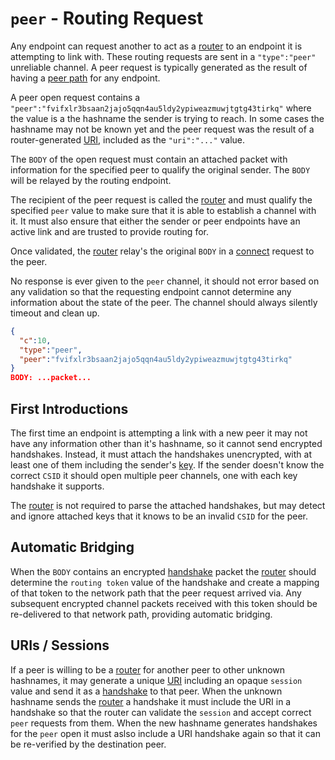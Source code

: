# `peer` - Routing Request

Any endpoint can request another to act as a [router](../routing.md) to an endpoint it is attempting to link with.  These routing requests are sent in a `"type":"peer"` unreliable channel.  A peer request is typically generated as the result of having a [peer path](path.md) for any endpoint.

A peer open request contains a `"peer":"fvifxlr3bsaan2jajo5qqn4au5ldy2ypiweazmuwjtgtg43tirkq"` where the value is a the hashname the sender is trying to reach.  In some cases the hashname may not be known yet and the peer request was the result of a router-generated [URI](../uri.md), included as the `"uri":"..."` value.

The `BODY` of the open request must contain an attached packet with information for the specified peer to qualify the original sender.  The `BODY` will be relayed by the routing endpoint.

The recipient of the peer request is called the [router](../routing.md) and must qualify the specified `peer` value to make sure that it is able to establish a channel with it.  It must also ensure that either the sender or peer endpoints have an active link and are trusted to provide routing for.

Once validated, the [router](../routing.md) relay's the original `BODY` in a [connect](connect.md) request to the peer.

No response is ever given to the `peer` channel, it should not error based on any validation so that the requesting endpoint cannot determine any information about the state of the peer.  The channel should always silently timeout and clean up.

```json
{
  "c":10,
  "type":"peer",
  "peer":"fvifxlr3bsaan2jajo5qqn4au5ldy2ypiweazmuwjtgtg43tirkq"
}
BODY: ...packet...
```

## First Introductions

The first time an endpoint is attempting a link with a new peer it may not have any information other than it's hashname, so it cannot send encrypted handshakes.  Instead, it must attach the handshakes unencrypted, with at least one of them including the sender's [key](../e3x/cs/README.md#csk).  If the sender doesn't know the correct `CSID` it should open multiple peer channels, one with each key handshake it supports.

The [router](../routing.md) is not required to parse the attached handshakes, but may detect and ignore attached keys that it knows to be an invalid `CSID` for the peer.

## Automatic Bridging

When the `BODY` contains an encrypted [handshake](../e3x/handshake.md) packet the [router](../routing.md) should determine the `routing token` value of the handshake and create a mapping of that token to the network path that the peer request arrived via.  Any subsequent encrypted channel packets received with this token should be re-delivered to that network path, providing automatic bridging.

## URIs / Sessions

If a peer is willing to be a [router](../routing.md) for another peer to other unknown hashnames, it may generate a unique [URI](../uri.md) including an opaque `session` value and send it as a [handshake](../e3x/handshake.md) to that peer.  When the unknown hashname sends the [router](../routing.md) a handshake it must include the URI in a handshake so that the router can validate the `session` and accept correct `peer` requests from them.  When the new hashname generates handshakes for the `peer` open it must aslso include a URI handshake again so that it can be re-verified by the destination peer.

